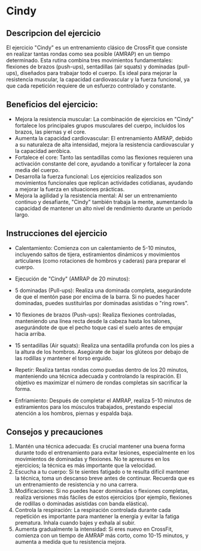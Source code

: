 # Cindy

## Descripcion del ejercicio

El ejercicio "Cindy" es un entrenamiento clásico de CrossFit que consiste en realizar tantas rondas como sea posible (AMRAP) en un tiempo determinado. Esta rutina combina tres movimientos fundamentales: flexiones de brazos (push-ups), sentadillas (air squats) y dominadas (pull-ups), diseñados para trabajar todo el cuerpo. Es ideal para mejorar la resistencia muscular, la capacidad cardiovascular y la fuerza funcional, ya que cada repetición requiere de un esfuerzo controlado y constante.


## Beneficios del ejercicio:

- Mejora la resistencia muscular: La combinación de ejercicios en "Cindy" fortalece los principales grupos musculares del cuerpo, incluidos los brazos, las piernas y el core.
- Aumenta la capacidad cardiovascular: El entrenamiento AMRAP, debido a su naturaleza de alta intensidad, mejora la resistencia cardiovascular y la capacidad aeróbica.
- Fortalece el core: Tanto las sentadillas como las flexiones requieren una activación constante del core, ayudando a tonificar y fortalecer la zona media del cuerpo.
- Desarrolla la fuerza funcional: Los ejercicios realizados son movimientos funcionales que replican actividades cotidianas, ayudando a mejorar la fuerza en situaciones prácticas.
- Mejora la agilidad y la resistencia mental: Al ser un entrenamiento continuo y desafiante, "Cindy" también trabaja la mente, aumentando la capacidad de mantener un alto nivel de rendimiento durante un período largo.


## Instrucciones del ejercicio

- Calentamiento: Comienza con un calentamiento de 5-10 minutos, incluyendo saltos de tijera, estiramientos dinámicos y movimientos articulares (como rotaciones de hombros y caderas) para preparar el cuerpo.

- Ejecución de "Cindy" (AMRAP de 20 minutos):

- 5 dominadas (Pull-ups): Realiza una dominada completa, asegurándote de que el mentón pase por encima de la barra. Si no puedes hacer dominadas, puedes sustituirlas por dominadas asistidas o "ring rows".
- 10 flexiones de brazos (Push-ups): Realiza flexiones controladas, manteniendo una línea recta desde la cabeza hasta los talones, asegurándote de que el pecho toque casi el suelo antes de empujar hacia arriba.
- 15 sentadillas (Air squats): Realiza una sentadilla profunda con los pies a la altura de los hombros. Asegúrate de bajar los glúteos por debajo de las rodillas y mantener el torso erguido.

- Repetir: Realiza tantas rondas como puedas dentro de los 20 minutos, manteniendo una técnica adecuada y controlando la respiración. El objetivo es maximizar el número de rondas completas sin sacrificar la forma.

- Enfriamiento: Después de completar el AMRAP, realiza 5-10 minutos de estiramientos para los músculos trabajados, prestando especial atención a los hombros, piernas y espalda baja.


## Consejos y precauciones

1. Mantén una técnica adecuada: Es crucial mantener una buena forma durante todo el entrenamiento para evitar lesiones, especialmente en los movimientos de dominadas y flexiones. No te apresures en los ejercicios; la técnica es más importante que la velocidad.
2. Escucha a tu cuerpo: Si te sientes fatigado o te resulta difícil mantener la técnica, toma un descanso breve antes de continuar. Recuerda que es un entrenamiento de resistencia y no una carrera.
3. Modificaciones: Si no puedes hacer dominadas o flexiones completas, realiza versiones más fáciles de estos ejercicios (por ejemplo, flexiones de rodillas o dominadas asistidas con banda elástica).
4. Controla la respiración: La respiración controlada durante cada repetición es importante para mantener la energía y evitar la fatiga prematura. Inhala cuando bajes y exhala al subir.
5. Aumenta gradualmente la intensidad: Si eres nuevo en CrossFit, comienza con un tiempo de AMRAP más corto, como 10-15 minutos, y aumenta a medida que tu resistencia mejora.
 